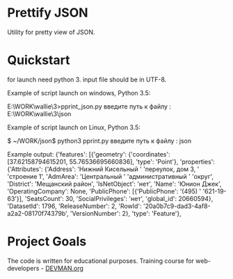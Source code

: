 # Prettify JSON

Utility for pretty view of JSON.

# Quickstart

for launch need python 3.
input file should be in UTF-8.

Example of script launch on windows, Python 3.5:

E:\WORK\wallie\3>pprint_json.py
введите путь к файлу : E:\WORK\wallie\3\json

Example of script launch on Linux, Python 3.5:

$ ~/WORK/json$ python3 pprint.py 
введите путь к файлу : json


Example output:
{'features': [{'geometry': {'coordinates': [37.62158794615201,
                                            55.76536695660836],
                            'type': 'Point'},
               'properties': {'Attributes': {'Address': 'Нижний Кисельный '
                                                        'переулок, дом 3, '
                                                        'строение 1',
                                             'AdmArea': 'Центральный '
                                                        'административный '
                                                        'округ',
                                             'District': 'Мещанский район',
                                             'IsNetObject': 'нет',
                                             'Name': 'Юнион Джек',
                                             'OperatingCompany': None,
                                             'PublicPhone': [{'PublicPhone': '(495) '
                                                                             '621-19-63'}],
                                             'SeatsCount': 30,
                                             'SocialPrivileges': 'нет',
                                             'global_id': 20660594},
                              'DatasetId': 1796,
                              'ReleaseNumber': 2,
                              'RowId': '20a0b7c9-dad3-4af8-a2a2-08170f74379b',
                              'VersionNumber': 2},
               'type': 'Feature'},



# Project Goals

The code is written for educational purposes. Training course for web-developers - [DEVMAN.org](https://devman.org)
